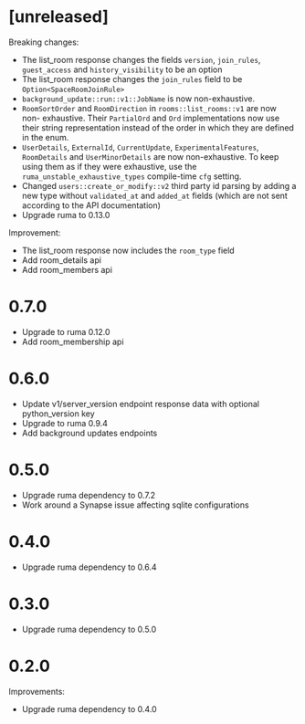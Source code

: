 # [unreleased]

Breaking changes:

* The list_room response changes the fields `version`, `join_rules`, `guest_access` and `history_visibility` to be an option
* The list_room response changes the `join_rules` field to be `Option<SpaceRoomJoinRule>`
* `background_update::run::v1::JobName` is now non-exhaustive.
* `RoomSortOrder` and `RoomDirection` in `rooms::list_rooms::v1` are now non-
  exhaustive. Their `PartialOrd` and `Ord` implementations now use their string
  representation instead of the order in which they are defined in the enum.
* `UserDetails`, `ExternalId`, `CurrentUpdate`, `ExperimentalFeatures`,
  `RoomDetails` and `UserMinorDetails` are now non-exhaustive. To keep using
  them as if they were exhaustive, use the `ruma_unstable_exhaustive_types`
  compile-time `cfg` setting.
* Changed `users::create_or_modify::v2` third party id parsing by adding a new type without `validated_at` and `added_at` fields (which are not sent according to the API documentation)
* Upgrade ruma to 0.13.0

Improvement:

* The list_room response now includes the `room_type` field
* Add room_details api
* Add room_members api

# 0.7.0

* Upgrade to ruma 0.12.0
* Add room_membership api

# 0.6.0

* Update v1/server_version endpoint response data with optional python_version key
* Upgrade to ruma 0.9.4
* Add background updates endpoints

# 0.5.0

* Upgrade ruma dependency to 0.7.2
* Work around a Synapse issue affecting sqlite configurations

# 0.4.0

* Upgrade ruma dependency to 0.6.4

# 0.3.0

* Upgrade ruma dependency to 0.5.0

# 0.2.0

Improvements:

* Upgrade ruma dependency to 0.4.0
